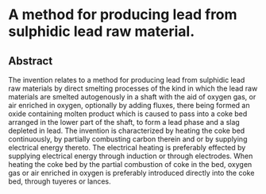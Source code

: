 # A method for producing lead from sulphidic lead raw material.

## Abstract
The invention relates to a method for producing lead from sulphidic lead raw materials by direct smelting processes of the kind in which the lead raw materials are smelted autogenously in a shaft with the aid of oxygen gas, or air enriched in oxygen, optionally by adding fluxes, there being formed an oxide containing molten product which is caused to pass into a coke bed arranged in the lower part of the shaft, to form a lead phase and a slag depleted in lead. The invention is characterized by heating the coke bed continuously, by partially combusting carbon therein and or by supplying electrical energy thereto. The electrical heating is preferably effected by supplying electrical energy through induction or through electrodes. When heating the coke bed by the partial combustion of coke in the bed, oxygen gas or air enriched in oxygen is preferably introduced directly into the coke bed, through tuyeres or lances.